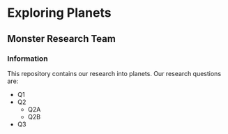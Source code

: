 # Exploring Planets

## Monster Research Team

### Information

This repository contains our research into planets. Our research questions are:
* Q1
* Q2
  - Q2A
  - Q2B
* Q3
